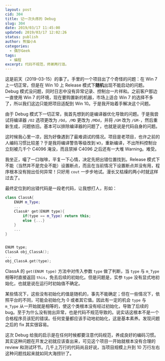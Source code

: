 ```yaml
---
layout: post
cid: 304
title: 记一次头疼的 Debug
slug: 304
date: 2019/03/17 11:45:00
updated: 2019/03/17 12:02:26
status: publish
author: 熊猫小A
categories: 
  - 偶尔Geek
tags: 
  - 编程
excerpt: 代码不规范，师弟两行泪。
---
```



这是前天（2019-03-15）的事了。手里的一个项目出了个奇怪的问题：在 Win 7 上一切正常，但是在 Win 10 上 Release 模式下**随机**出现不能启动的问题。Debug 模式没问题，同时日志中没有异常记录、控制台一片祥和。之前客户那边一直使用 Win 7 的环境，现在要购置新的机器，市场上适合 Win 7 的选择不多了，所以我们这边只能把项目适配到 Win 10。于是我开始着手解决这个问题。

由于 Debug 模式下一切正常，我首先想到的是编译器优化导致的问题。于是我尝试将编译器 `/O2` 选项更改为 `/Od`，`/MD` 更改为 `/MDd`，并将 `/GM` 改为 `/GM-`，然后重新生成，问题依旧。基本可以排除编译器的问题了，也就是说是代码自身的问题。

这时候我心里一凉，因为好像遇到了最难调试的情况。项目是老项目，也许之前的人编码习惯比较差？于是我将编译警告等级改到 `W3`，重新编译，不出所料控制台立刻被几千个 C4096 淹没，而且禁掉 C4096 之后还有一大堆 Warning。难受。

我坐正，嘬了一口咖啡，平复一下心情，决定先把出错位置找到。Release 模式下不能（当然并不是完全不能）设置断点，而且在当前情况下设置断点并没有用，程序根本没有抛出任何异常！只好用 `cout` 一步步地试。漫长又枯燥的两小时就这样过去了。

最终定位到的出错代码是一段老代码，让我想打人，形如：

```cpp
class ClassA{
    ENUM m_Type;
    ...
    ClassA* get(ENUM type){
        if(type == m_Type) return this;
        else {...}
    }
    ...
}


ENUM type;
ClassA obj_ClassA();
...
obj_ClassA.get(type);
```

ClassA 的 `get(ENUM type)` 方法中对传入参数 `type` 做了判断，当 `type` 与 `m_Type` 相等时直接返回 `this`，免去后续的初始化。但是问题是，实参 `type` 没有显式地初始化，也就是说在运行时初始值不确定。

某些情况下，这些没有初始化的值是随机的，事先不能确定；但在一些情况下，依照平台的不同，可能会初始化为 0 或者其它值。因此有一定的机会 `type` 与 `m_Type` 从一开始就是相等的，使这个类根本没有经过初始化，导致了后续的 bug。至于为什么没有抛出异常，也是代码不规范导致的。说实话这根本不是一个合格程序员该犯的错误。任何变量都应该手动地初始化，这是基本素养。发现问题之后的 fix 其实很容易。

这次 Debug 给我的启示是在任何时候都要注意代码规范，养成良好的编码习惯。其实这种问题在开发之初就应该查出来，可见这个项目一开始就根本没有合理的 review 和测试环节。几千上万行的代码尚且好说，当项目规模上升到 10 万行左右这种问题找起来就如同大海捞针了。